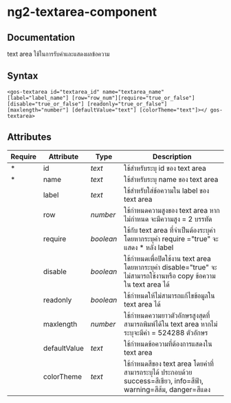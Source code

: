 # ng2-textarea-component #

## Documentation ##
text area ใช้ในการรับค่าและแสดงผลข้อความ

## Syntax ##
`<gos-textarea id="textarea_id" name="textarea_name" [label="label_name"] [row="row_num"][require="true_or_false"] [disable="true_or_false"] [readonly="true_or_false"] [maxlength="number"] [defaultValue="text"] [colorTheme="text"]></ gos-textarea>`

## Attributes ##

Require | Attribute   | Type        | Description
------- |----------   | -----       | -------------
*       |id           | *text*      | ใช้สำหรับระบุ id ของ text area
*       |name         | *text*      | ใช้สำหรับระบุ name ของ text area
        |label        | *text*      | ใช้สำหรับใส่ข้อความใน label ของ text area
        |row          | *number*    | ใช้กำหนดความสูงของ text area หากไม่กำหนด จะมีความสูง = 2 บรรทัด
        |require      | *boolean*   | ใช้กับ text area ที่จำเป็นต้องระบุค่า โดยหากระบุค่า require ="true" จะแสดง * หลัง label
        |disable      | *boolean*   | ใช้กำหนดเพื่อปิดใช้งาน text area โดยหากระบุค่า disable="true" จะไม่สามารถใช้งานหรือ copy ข้อความใน text area ได้
        |readonly     | *boolean*   | ใช้กำหนดให้ไม่สามารถแก้ไขข้อมูลใน text area ได้
        |maxlength    | *number*    | ใช้กำหนดความยาวตัวอักษรสูงสุดที่สามารถพิมพ์ได้ใน text area หากไม่ระบุจะมีค่า = 524288 ตัวอักษร
        |defaultValue | *text*      | ใช้กำหนดข้อความที่ต้องการแสดงใน text area
        |colorTheme   | *text*      | ใช้กำหนดสีของ text area โดยค่าที่สามารถระบุได้ ประกอบด้วย success=สีเขียว, info=สีฟ้า, warning=สีส้ม, danger=สีแดง

